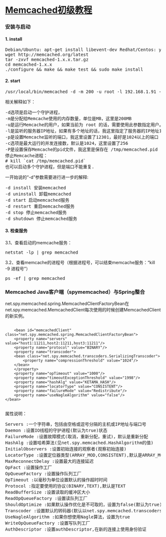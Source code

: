 [Memcached初级教程](http://memcached.org/)
===========
### 安装与启动
#### 1. install
<pre>
Debian/Ubuntu: apt-get install libevent-dev Redhat/Centos: yum install libevent-devel
wget http://memcached.org/latest
tar -zxvf memcached-1.x.x.tar.gz
cd memcached-1.x.x
./configure && make && make test && sudo make install
</pre>
#### 2. start
<pre>
/usr/local/bin/memcached -d -m 200 -u root -l 192.168.1.91 -p 12301 -c 1000 -P /tmp/memcached.pid
</pre>
相关解释如下：
<pre>
-d选项是启动一个守护进程，
-m是分配给Memcache使用的内存数量，单位是MB，这里是200MB
-u是运行Memcache的用户，如果当前为 root 的话，需要使用此参数指定用户。
-l是监听的服务器IP地址，如果有多个地址的话，我这里指定了服务器的IP地址192.168.1.91
-p是设置Memcache监听的端口，我这里设置了12301，最好是1024以上的端口
-c选项是最大运行的并发连接数，默认是1024，这里设置了256
-P是设置保存Memcache的pid文件，我这里是保存在 /tmp/memcached.pid
停止Memcache进程：
# kill `cat /tmp/memcached.pid`
也可以启动多个守护进程，但是端口不能重复.
</pre>
一开始说的“-d”参数需要进行进一步的解释:
<pre>
-d install 安装memcached
-d uninstall 卸载memcached
-d start 启动memcached服务
-d restart 重启memcached服务
-d stop 停止memcached服务
-d shutdown 停止memcached服务
</pre>
#### 3. 检查服务
3.1、查看启动的memcache服务：
<pre>
netstat -lp | grep memcached
</pre>
3.2、查看memcache的进程号（根据进程号，可以结束memcache服务：“kill -9 进程号”）
<pre>
ps -ef | grep memcached 
</pre>

### Memcached Java客户端（spymemcached）与Spring整合
net.spy.memcached.spring.MemcachedClientFactoryBean在net.spy.memcached.MemcachedClient每次使用的时候创建MemcachedClient的新实例。
<pre>
    <code>
    &lt;bean id="memcachedClient" class="net.spy.memcached.spring.MemcachedClientFactoryBean"&gt;  
    &lt;property name="servers" value="host1:11211,host2:11211,host3:11211"/&gt;  
    &lt;property name="protocol" value="BINARY"/&gt;  
    &lt;property name="transcoder"&gt;  
    &lt;bean class="net.spy.memcached.transcoders.SerializingTranscoder"&gt;  
        &lt;property name="compressionThreshold" value="1024"/&gt;  
    &lt;/bean&gt;  
    &lt;/property&gt;  
    &lt;property name="opTimeout" value="1000"/&gt;  
    &lt;property name="timeoutExceptionThreshold" value="1998"/&gt;  
    &lt;property name="hashAlg" value="KETAMA_HASH"/&gt;  
    &lt;property name="locatorType" value="CONSISTENT"/&gt;   
    &lt;property name="failureMode" value="Redistribute"/&gt;  
    &lt;property name="useNagleAlgorithm" value="false"/&gt;  
&lt;/bean&gt;
    </code>
</pre>
属性说明：
<pre>
Servers :一个字符串，包括由空格或逗号分隔的主机或IP地址与端口号
Daemon :设置IO线程的守护进程(默认为true)状态
FailureMode :设置故障模式(取消，重新分配，重试)，默认是重新分配
HashAlg :设置哈希算法(见net.spy.memcached.HashAlgorithm的值)
InitialObservers :设置初始连接的观察者(观察初始连接)
LocatorType :设置定位器类型(ARRAY_MOD,CONSISTENT),默认是ARRAY_MOD
MaxReconnectDelay :设置最大的连接延迟
OpFact :设置操作工厂
OpQueueFactory :设置操作队列工厂
OpTimeout :以毫秒为单位设置默认的操作超时时间
Protocol :指定要使用的协议(BINARY,TEXT),默认是TEXT
ReadBufferSize :设置读取的缓冲区大小
ReadOpQueueFactory :设置读队列工厂
ShouldOptimize :如果默认操作优化是不可取的，设置为false(默认为true)
Transcoder :设置默认的转码器(默认以net.spy.memcached.transcoders.SerializingTranscoder)
UseNagleAlgorithm :如果你想使用Nagle算法，设置为true
WriteOpQueueFactory :设置写队列工厂
AuthDescriptor :设置authDescriptor,在新的连接上使用身份验证
</pre>

